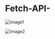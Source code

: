 # Fetch-API-

![image1](https://user-images.githubusercontent.com/97787178/161588746-cc997eab-571a-49f5-a016-db0c9a4fdcc5.png)

![image2](https://user-images.githubusercontent.com/97787178/161588752-a4f1bb81-83d7-4dab-b8bc-65ea4bbf0229.png)
